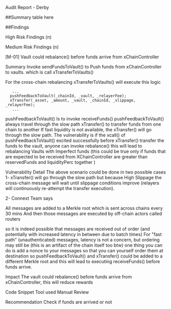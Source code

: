 Audit Report - Derby


##Summary
table here

##Findings

High  Risk Findings (n)

Medium Risk Findings (n)

[M-01] Vault could rebalance() before funds arrive from xChainController

Summary
Invoke sendFundsToVault() to Push funds from xChainController to vaults. which is call xTransferToVaults()

For the cross-chain rebalancing xTransferToVaults() will execute this logic

       ...
      pushFeedbackToVault(_chainId, _vault, _relayerFee);
      xTransfer(_asset, _amount, _vault, _chainId, _slippage, _relayerFee);
       ...
pushFeedbackToVault() Is to invoke receiveFunds()
pushFeedbackToVault() always travel through the slow path
xTransfer() to transfer funds from one chain to another
If fast liquidity is not available, the xTransfer() will go through the slow path.
The vulnerability is if the xcall() of pushFeedbackToVault() excited successfully before xTransfer() transfer the funds to the vault, anyone can invoke rebalance() this will lead to rebalancing Vaults with Imperfect funds (this could be true only if funds that are expected to be received from XChainController are greater than reservedFunds and liquidityPerc together )

Vulnerability Detail
The above scenario could be done in two possible cases
1- xTransfer() will go through the slow path but because High Slippage the cross-chain message will wait until slippage conditions improve (relayers will continuously re-attempt the transfer execution).

2- Connext Team says

All messages are added to a Merkle root which is sent across chains every 30 mins
And then those messages are executed by off-chain actors called routers

so it is indeed possible that messages are received out of order (and potentially with increased latency in between due to batch times) 
For "fast path" (unauthenticated) messages, latency is not a concern, but ordering may still be (this is an artifact of the chain itself too btw)
one thing you can do is add a nonce to your messages so that you can yourself order them at destination
so pushFeedbackToVault() and xTransfer() could be added to a different Merkle root and this will lead to executing receiveFunds() before funds arrive.

Impact
The vault could rebalance() before funds arrive from xChainController, this will reduce rewards

Code Snippet
Tool used
Manual Review

Recommendation
Check if funds are arrived or not